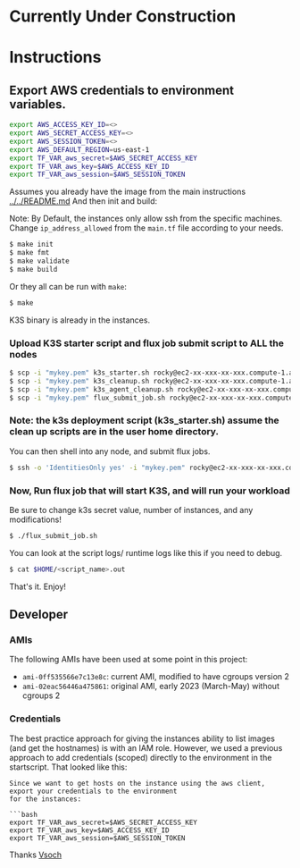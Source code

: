 # Currently Under Construction

# Instructions

## Export AWS credentials to environment variables.

```bash
export AWS_ACCESS_KEY_ID=<>
export AWS_SECRET_ACCESS_KEY=<>
export AWS_SESSION_TOKEN=<>
export AWS_DEFAULT_REGION=us-east-1
export TF_VAR_aws_secret=$AWS_SECRET_ACCESS_KEY 
export TF_VAR_aws_key=$AWS_ACCESS_KEY_ID 
export TF_VAR_aws_session=$AWS_SESSION_TOKEN 
```

Assumes you already have the image from the main instructions [../../README.md](README.md) 
And then init and build:

Note: By Default, the instances only allow ssh from the specific machines. Change `ip_address_allowed` from the `main.tf` file according to your needs. 

```bash
$ make init
$ make fmt
$ make validate
$ make build
```

Or they all can be run with `make`:

```bash
$ make
```
K3S binary is already in the instances.

### Upload K3S starter script and flux job submit script to ALL the nodes

```bash
$ scp -i "mykey.pem" k3s_starter.sh rocky@ec2-xx-xxx-xx-xxx.compute-1.amazonaws.com
$ scp -i "mykey.pem" k3s_cleanup.sh rocky@ec2-xx-xxx-xx-xxx.compute-1.amazonaws.com
$ scp -i "mykey.pem" k3s_agent_cleanup.sh rocky@ec2-xx-xxx-xx-xxx.compute-1.amazonaws.com
$ scp -i "mykey.pem" flux_submit_job.sh rocky@ec2-xx-xxx-xx-xxx.compute-1.amazonaws.com
```

### Note: the k3s deployment script (k3s_starter.sh) assume the clean up scripts are in the user home directory.

You can then shell into any node, and submit flux jobs.

```bash
$ ssh -o 'IdentitiesOnly yes' -i "mykey.pem" rocky@ec2-xx-xxx-xx-xxx.compute-1.amazonaws.com
```

### Now, Run flux job that will start K3S, and will run your workload
Be sure to change k3s secret value, number of instances, and any modifications!

```bash
$ ./flux_submit_job.sh
```

You can look at the script logs/ runtime logs like this if you need to debug.
```bash
$ cat $HOME/<script_name>.out
```

That's it. Enjoy!

## Developer

### AMIs

The following AMIs have been used at some point in this project:

  - `ami-0ff535566e7c13e8c`: current AMI, modified to have cgroups version 2 
  - `ami-02eac56446a475861`: original AMI, early 2023 (March-May) without cgroups 2

### Credentials

The best practice approach for giving the instances ability to list images (and get the hostnames)
is with an IAM role. However, we used a previous approach to add credentials (scoped) directly to
the environment in the startscript. That looked like this:

```
Since we want to get hosts on the instance using the aws client, export your credentials to the environment
for the instances:

```bash
export TF_VAR_aws_secret=$AWS_SECRET_ACCESS_KEY 
export TF_VAR_aws_key=$AWS_ACCESS_KEY_ID 
export TF_VAR_aws_session=$AWS_SESSION_TOKEN 
```

Thanks [Vsoch](https://github.com/vsoch)
